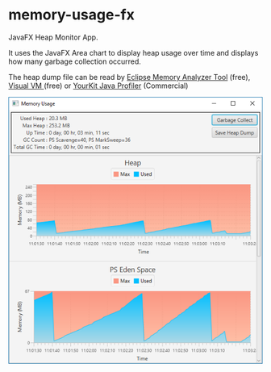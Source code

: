 # memory-usage-fx
JavaFX Heap Monitor App. 

It uses the JavaFX Area chart to display heap usage over time and
displays how many garbage collection occurred.

The heap dump file can be read by <a href="http://www.eclipse.org/mat/">Eclipse Memory Analyzer Tool</a> (free),  <a href="https://visualvm.github.io/">Visual VM </a> (free) or <a href="https://www.yourkit.com/">YourKit Java Profiler</a> (Commercial) 

![Alt text](screenshot.png?raw=true "Optional Title")